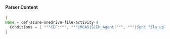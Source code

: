 #### Parser Content
```Java
{
Name = cef-azure-onedrive-file-activity-4
  Conditions = [ """CEF:""", """|MCAS|SIEM_Agent|""", """|Sync file upload|""" ]
}
```